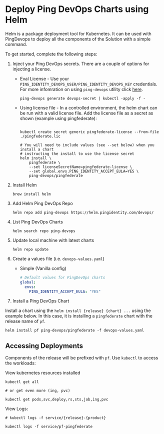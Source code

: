 # Deploy Ping DevOps Charts using Helm

Helm is a package deployment tool for Kubernetes. It can be used with PingDevops to deploy all the components of the Solution with a simple command.

To get started, complete the following steps:

1. Inject your Ping DevOps secrets.  There are a couple of options for injecting a license.

   * Eval License - Use your `PING_IDENTITY_DEVOPS_USER/PING_IDENTITY_DEVOPS_KEY` credentials.  For more infomration on using `ping-devops` utility click [here](https://pingidentity-devops.gitbook.io/devops/devopsutils/pingdevopsutil).

        ```shell
        ping-devops generate devops-secret | kubectl -apply -f -
        ```

   * Using license file - In a controlled environment, the helm chart can be run with a valid license file.  Add the license file as a secret as shown (example using pingfederate):

        ```shell

        kubectl create secret generic pingfederate-license --from-file ./pingfederate.lic

        # You will need to include values (see --set below) when you install a chart
        # instructing the install to use the license secret
        helm install \
            pingfederate \
            --set licenseSecretName=pingfederate-license \
            --set global.envs.PING_IDENTITY_ACCEPT_EULA=YES \
            ping-devops/pingfederate
        ```

2. Install Helm

    ```shell
    brew install helm
    ```

3. Add Helm Ping DevOps Repo

    ```shell
    helm repo add ping-devops https://helm.pingidentity.com/devops/
    ```

4. List Ping DevOps Charts

    ```shell
    helm search repo ping-devops
    ```

5. Update local machine with latest charts

    ```shell
    helm repo update
    ```

6. Create a values file (i.e. `devops-values.yaml`)
    * Simple (Vanilla config)

        ```yaml
        # Default values for PingDevOps charts
        global:
          envs:
            PING_IDENTITY_ACCEPT_EULA: "YES"
        ```

7. Install a Ping DevOps Chart

Install a chart using the `helm install {release} {chart} ...` using the example
below.  In this case, it is installing a `pingfederate` chart with the release name of
`pf`.

```shell
helm install pf ping-devops/pingfederate -f devops-values.yaml
```

## Accessing Deployments

Components of the release will be prefixed with `pf`.  Use `kubectl` to access the workloads:

View kubernetes resources installed

```shell
kubectl get all

# or get even more (ing, pvc)

kubectl get pods,svc,deploy,rs,sts,job,ing,pvc
```

View Logs:

```shell
# kubectl logs -f service/{release}-{product}

kubectl logs -f service/pf-pingfederate
```
